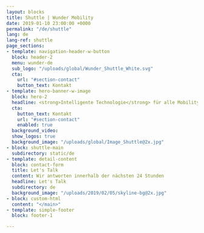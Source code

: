 ```yaml
---
layout: blocks
title: Shuttle | Wunder Mobility
date: 2019-01-10 23:00:00 +0000
permalink: "/de/shuttle"
lang: de
lang-ref: shuttle
page_sections:
- template: navigation-header-w-button
  block: header-2
  menu: wunder-de
  sub_logo: "/uploads/global/Wunder_Shuttle_White.svg"
  cta:
    url: "#section-contact"
    button_text: Kontakt
- template: hero-banner-w-image
  block: hero-2
  headline: <strong>Intelligente Technologie</strong> für alle Mobility on-demand Services
  cta:
    button_text: Kontakt
    url: "#section-contact"
    enabled: true
  background_video:
  show_logos: true
  background_image: "/uploads/global/Image_Shuttle@2x.jpg"
- block: shuttle-main
  subdirectory: static/de
- template: detail-content
  block: contact-form
  title: Let's Talk
  content: Wir antworten innerhalb der nächsten 24 Stunden
  headline: Let's Talk
  subdirectory: de
  background_image: "/uploads/2019/02/05/skyline-bg@2x.jpg"
- block: custom-html
  content: "</main>"
- template: simple-footer
  block: footer-1

---
```

